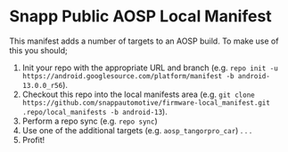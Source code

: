 # Snapp Public AOSP Local Manifest 

This manifest adds a number of targets to an AOSP build. To make use of this you should;

1. Init your repo with the appropriate URL and branch (e.g. `repo init -u https://android.googlesource.com/platform/manifest -b android-13.0.0_r56`).
2. Checkout this repo into the local manifests area (e.g. `git clone https://github.com/snappautomotive/firmware-local_manifest.git .repo/local_manifests -b android-13`).
3. Perform a repo sync (e.g. `repo sync`)
4. Use one of the additional targets (e.g. `aosp_tangorpro_car`)
.
.
.
99. Profit!
